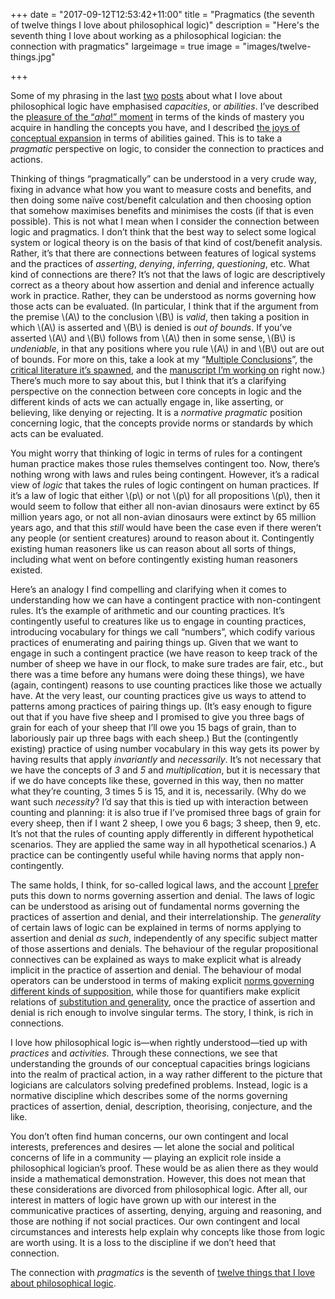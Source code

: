 +++
date = "2017-09-12T12:53:42+11:00"
title = "Pragmatics (the seventh of twelve things I love about philosophical logic)"
description = "Here's the seventh thing I love about working as a philosophical logician: the connection with pragmatics"
largeimage = true
image = "images/twelve-things.jpg"

+++

Some of my phrasing in the last [two](http://consequently.org/news/2017/twelve-things-05-recognition/) [posts](http://consequently.org/news/2017/twelve-things-06-expansion/) about what I love about philosophical logic have emphasised _capacities_, or _abilities_. I’ve described the [pleasure of the “_aha_!” moment](http://consequently.org/news/2017/twelve-things-05-recognition/) in terms of the kinds of mastery you acquire in handling the concepts you have, and I described [the joys of conceptual expansion](http://consequently.org/news/2017/twelve-things-06-expansion/) in terms of abilities gained. This is to take a _pragmatic_ perspective on logic, to consider the connection to practices and actions. 

Thinking of things “pragmatically” can be understood in a very crude way, fixing in advance what how you want to measure costs and benefits, and then doing some naïve cost/benefit calculation and then choosing option that somehow maximises benefits and minimises the costs (if that is even possible). This is not what I mean when I consider the connection between logic and pragmatics. I don’t think that the best way to select some logical system or logical theory is on the basis of that kind of cost/benefit analysis. Rather, it’s that there are connections between features of logical systems and the practices of _asserting_, _denying_, _inferring_, _questioning_, etc. What kind of connections are there? It’s not that the laws of logic are descriptively correct as a theory about how assertion and denial and inference actually work in practice. Rather, they can be understood as norms governing how those acts can be evaluated. (In particular, I think that if the argument from the premise \\(A\\) to the conclusion \\(B\\) is _valid_, then taking a position in which \\(A\\) is asserted and \\(B\\) is denied is _out of bounds_. If you’ve asserted \\(A\\) and \\(B\\) follows from \\(A\\) then in some sense, \\(B\\) is _undeniable_, in that any positions where you rule \\(A\\) in and \\(B\\) out are out of bounds. For more on this, take a look at my “[Multiple Conclusions](http://consequently.org/writing/multipleconclusions)”, the [critical literature it’s spawned](https://scholar.google.com.au/scholar?cites=2800898225913341308&as_sdt=2005&sciodt=0,5&hl=en), and the [manuscript I’m working on](http://consequently.org/writing/ptp) right now.) There’s much more to say about this, but I think that it’s a clarifying perspective on the connection between core concepts in logic and the different kinds of acts we can actually engage in, like asserting, or believing, like denying or rejecting. It is a _normative pragmatic_ position concerning logic, that the concepts provide norms or standards by which acts can be evaluated.

You might worry that thinking of logic in terms of rules for a contingent human practice makes those rules themselves contingent too. Now, there’s nothing wrong with laws and rules being contingent. However, it’s a radical view of _logic_ that takes the rules of logic contingent on human practices. If it’s a law of logic that either \\(p\\) or not \\(p\\) for all propositions \\(p\\), then it would seem to follow that either all non-avian dinosaurs were extinct by 65 million years ago, or not all non-avian dinosaurs were extinct by 65 million years ago, and that this _still_ would have been the case even if there weren’t any people (or sentient creatures) around to reason about it. Contingently existing human reasoners like us can reason about all sorts of things, including what went on before contingently existing human reasoners existed. 

Here’s an analogy I find compelling and clarifying when it comes to understanding how we can have a contingent practice with non-contingent rules. It’s the example of arithmetic and our counting practices. It’s contingently useful to creatures like us to engage in counting practices, introducing vocabulary for things we call “numbers”, which codify various practices of enumerating and pairing things up. Given that we want to engage in such a contingent practice (we have reason to keep track of the number of sheep we have in our flock, to make sure trades are fair, etc., but there was a time before any humans were doing these things), we have (again, contingent) reasons to use counting practices like those we actually have. At the very least, our counting practices give us ways to attend to patterns among practices of pairing things up. (It’s easy enough to figure out that if you have five sheep and I promised to give you three bags of grain for each of your sheep that I’ll owe you 15 bags of grain, than to laboriously pair up three bags with each sheep.) But the (contingently existing) practice of using number vocabulary in this way gets its power by having results that apply _invariantly_ and _necessarily_. It’s not necessary that we have the concepts of _3_ and _5_ and _multiplication_, but it is necessary that if we do have concepts like these, governed in this way, then no matter what they’re counting, 3 times 5 is 15, and it is, necessarily. (Why do we want such _necessity_? I’d say that this is tied up with interaction between  counting and planning: it is also true if I’ve promised three bags of grain for every sheep, then if I want 2 sheep, I owe you 6 bags; 3 sheep, then 9, etc. It’s not that the rules of counting apply differently in different hypothetical scenarios. They are applied the same way in all hypothetical scenarios.) A practice can be contingently useful while having norms that apply non-contingently. 

The same holds, I think, for so-called logical laws, and the account [I prefer](http://consequently.org/writing/multipleconclusions) puts this down to norms governing assertion and denial. The laws of logic can be understood as arising out of fundamental norms governing the practices of assertion and denial, and their interrelationship. The _generality_ of certain laws of logic can be explained in terms of norms applying to assertion and denial _as such_, independently of any specific subject matter of those assertions and denials. The behaviour of the regular propositional connectives can be explained as ways to make explicit what is already implicit in the practice of assertion and denial. The behaviour of modal operators can be understood in terms of making explicit [norms governing different kinds of supposition](http://consequently.org/writing/cfss2dml/), while those for quantifiers make explicit relations of [substitution and generality](http://consequently.org/writing/generality-and-existence-1/), once the practice of assertion and denial is rich enough to involve singular terms. The story, I think, is rich in connections.

I love how philosophical logic is—when rightly understood—tied up with _practices_ and _activities_. Through these connections, we see that understanding the grounds of our conceptual capacities brings logicians into the realm of practical action, in a way rather different to the picture that logicians are calculators solving predefined problems. Instead, logic is a normative discipline which describes some of the norms governing  practices of assertion, denial, description, theorising, conjecture, and the like. 

You don’t often find human concerns, our own contingent and local interests, preferences and desires — let alone the social and political concerns of life in a community — playing an explicit role inside a philosophical logician’s proof. These would be as alien there as they would inside a mathematical demonstration. However, this does not mean that these considerations are divorced from philosophical logic. After all, our interest in matters of logic have grown up with our interest in the communicative practices of asserting, denying, arguing and reasoning, and those are nothing if not social practices. Our own contingent and local circumstances and interests help explain why concepts like those from logic are worth using. It is a loss to the discipline if we don’t heed that connection.

The connection with _pragmatics_ is the seventh of [twelve things that I love about philosophical logic](http://consequently.org/news/2017/twelve-things-i-love/). 